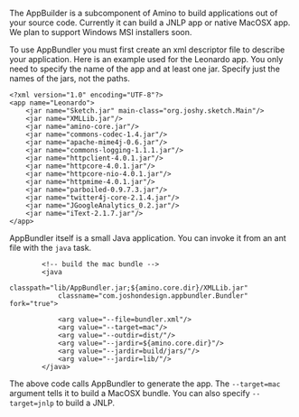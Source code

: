 The AppBuilder is a subcomponent of Amino to build applications out of your source code. Currently it can build a JNLP app or native MacOSX app. We plan to support Windows MSI installers soon.

To use AppBundler you must first create an xml descriptor file to describe your application.  Here is an example used for the Leonardo app. You only need to specify the name of the app and at least one jar. Specify just the names of the jars, not the paths.

```
<?xml version="1.0" encoding="UTF-8"?>
<app name="Leonardo">
    <jar name="Sketch.jar" main-class="org.joshy.sketch.Main"/>
    <jar name="XMLLib.jar"/>
    <jar name="amino-core.jar"/>
    <jar name="commons-codec-1.4.jar"/>
    <jar name="apache-mime4j-0.6.jar"/>
    <jar name="commons-logging-1.1.1.jar"/>
    <jar name="httpclient-4.0.1.jar"/>
    <jar name="httpcore-4.0.1.jar"/>
    <jar name="httpcore-nio-4.0.1.jar"/>
    <jar name="httpmime-4.0.1.jar"/>
    <jar name="parboiled-0.9.7.3.jar"/>
    <jar name="twitter4j-core-2.1.4.jar"/>
    <jar name="JGoogleAnalytics_0.2.jar"/>
    <jar name="iText-2.1.7.jar"/>
</app>
```

AppBundler itself is a small Java application. You can invoke it from an ant file with the `java` task.

```
        <!-- build the mac bundle -->
        <java
            classpath="lib/AppBundler.jar;${amino.core.dir}/XMLLib.jar"
            classname="com.joshondesign.appbundler.Bundler" fork="true">

            <arg value="--file=bundler.xml"/>
            <arg value="--target=mac"/>
            <arg value="--outdir=dist/"/>
            <arg value="--jardir=${amino.core.dir}"/>
            <arg value="--jardir=build/jars/"/>
            <arg value="--jardir=lib/"/>
        </java>
```

The above code calls AppBundler to generate the app. The `--target=mac` argument tells it to build a MacOSX bundle. You can also specify `--target=jnlp` to build a JNLP.
